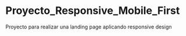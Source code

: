 # Proyecto_Responsive_Mobile_First
Proyecto para realizar una landing page aplicando responsive design
